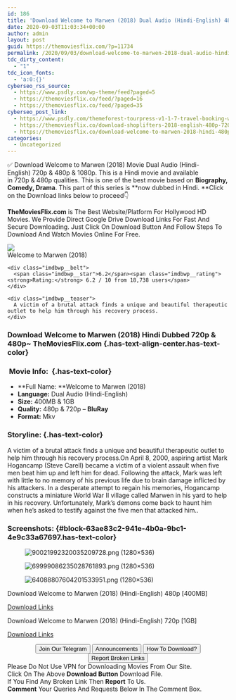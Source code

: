 ```yaml
---
id: 186
title: 'Download Welcome to Marwen (2018) Dual Audio (Hindi-English) 480p [400MB] || 720p [1GB]'
date: 2020-09-03T11:03:34+00:00
author: admin
layout: post
guid: https://themoviesflix.com/?p=11734
permalink: /2020/09/03/download-welcome-to-marwen-2018-dual-audio-hindi-english-480p-400mb-720p-1gb/
tdc_dirty_content:
  - "1"
tdc_icon_fonts:
  - 'a:0:{}'
cyberseo_rss_source:
  - https://www.psdly.com/wp-theme/feed?paged=5
  - https://themoviesflix.co/feed/?paged=16
  - https://themoviesflix.co/feed/?paged=35
cyberseo_post_link:
  - https://www.psdly.com/themeforest-tourpress-v1-1-7-travel-booking-wordpress-theme-22395330
  - https://themoviesflix.co/download-shoplifters-2018-english-480p-720p/
  - https://themoviesflix.co/download-welcome-to-marwen-2018-hindi-480p-720p/
categories:
  - Uncategorized
---
```

✅ Download Welcome to Marwen (2018) Movie&nbsp;Dual Audio (Hindi-English)&nbsp;720p&nbsp;&&nbsp;480p&nbsp;& 1080p. This is a Hindi movie and available in&nbsp;720p&nbsp;&&nbsp;480p&nbsp;qualities. This is one of the best movie based on&nbsp;**Biography, Comedy, Drama**. This part of this series is&nbsp;**now dubbed in&nbsp;Hindi.&nbsp;**Click on the Download links below to proceed👇

**TheMoviesFlix.com**&nbsp;is The Best Website/Platform For Hollywood HD Movies. We Provide Direct Google Drive Download Links For Fast And Secure Downloading. Just Click On Download Button And Follow Steps To Download And Watch Movies Online For Free.

<div class="imdbwp imdbwp--movie dark">
  <div class="imdbwp__thumb">
    <a class="imdbwp__link" target="_blank" title="Welcome to Marwen" href="https://www.imdb.com/title/tt3289724/" rel="nofollow noopener noreferrer"><img class="imdbwp__img" src="https://m.media-amazon.com/images/M/MV5BMjIxMjUwMjItMGIxYS00NTlmLTgxZTQtMzg2Yjc1ZWQ3YTYxXkEyXkFqcGdeQXVyMjM4NTM5NDY@._V1_SX300.jpg" /></a>
  </div>
  
  <div class="imdbwp__content">
    <div class="imdbwp__header">
      <span class="imdbwp__title">Welcome to Marwen</span> (2018)
    </div>
    
    <div class="imdbwp__belt">
      <span class="imdbwp__star">6.2</span><span class="imdbwp__rating"><strong>Rating:</strong> 6.2 / 10 from 18,738 users</span>
    </div>
    
    <div class="imdbwp__teaser">
      A victim of a brutal attack finds a unique and beautiful therapeutic outlet to help him through his recovery process.
    </div>
  </div>
</div>

### Download Welcome to Marwen (2018) Hindi Dubbed 720p & 480p~ TheMoviesFlix.com {.has-text-align-center.has-text-color}

### &nbsp;Movie Info:&nbsp; {.has-text-color}

  * **Full Name:&nbsp;**Welcome to Marwen (2018)
  * **Language:**&nbsp;Dual Audio (Hindi-English)
  * **Size:**&nbsp;400MB & 1GB
  * **Quality:**&nbsp;480p & 720p –&nbsp;**BluRay**
  * **Format:**&nbsp;Mkv

### Storyline: {.has-text-color}

A victim of a brutal attack finds a unique and beautiful therapeutic outlet to help him through his recovery process.On April 8, 2000, aspiring artist Mark Hogancamp (Steve Carell) became a victim of a violent assault when five men beat him up and left him for dead. Following the attack, Mark was left with little to no memory of his previous life due to brain damage inflicted by his attackers. In a desperate attempt to regain his memories, Hogancamp constructs a miniature World War II village called Marwen in his yard to help in his recovery. Unfortunately, Mark’s demons come back to haunt him when he’s asked to testify against the five men that attacked him..

### Screenshots: {#block-63ae83c2-941e-4b0a-9bc1-4e9c33a67697.has-text-color}

<div class="wp-block-image">
  <figure class="aligncenter"><img src="https://imagecurl.com/images/90021992320035209728.png" alt="90021992320035209728.png (1280×536)" /></figure>
</div>

<div class="wp-block-image">
  <figure class="aligncenter"><img src="https://imagecurl.com/images/69999086235028761893.png" alt="69999086235028761893.png (1280×536)" /></figure>
</div>

<div class="wp-block-image">
  <figure class="aligncenter"><img src="https://imagecurl.com/images/64088807604201533951.png" alt="64088807604201533951.png (1280×536)" /></figure>
</div>

<p class="has-text-align-center has-text-color has-medium-font-size">
  Download Welcome to Marwen (2018) (Hindi-English) 480p [400MB]
</p>

<span class="mb-center maxbutton-3-center"><span class="maxbutton-3-container mb-container"><a class="maxbutton-3 maxbutton maxbutton-post-button" target="_blank" rel="nofollow noopener noreferrer" href="https://coinquint.com/a10060/"><span class="mb-text">Download Links</span></a></span></span>

<p class="has-text-align-center has-text-color has-medium-font-size">
  Download Welcome to Marwen (2018) (Hindi-English) 720p [1GB]
</p>

<span class="mb-center maxbutton-3-center"><span class="maxbutton-3-container mb-container"><a class="maxbutton-3 maxbutton maxbutton-post-button" target="_blank" rel="nofollow noopener noreferrer" href="https://coinquint.com/a10062/"><span class="mb-text">Download Links</span></a></span></span>

<center>
</center>

<center>
  <a href="https://t.me/themoviesflixcom" target="_blank" data-wpel-link="external" rel="nofollow external noopener noreferrer"><button class="button button5">Join Our Telegram</button></a> <a href="https://themoviesflix.co/download-welcome-to-marwen-2018-hindi-480p-720p/#" target="_blank" data-wpel-link="external" rel="nofollow external noopener noreferrer"><button class="button button5">Announcements</button></a> <a href="https://themoviesflix.com/how-to-download/" target="_blank" data-wpel-link="external" rel="nofollow external noopener noreferrer"><button class="button button5">How To Download?</button></a> <a href="https://themoviesflix.co/download-welcome-to-marwen-2018-hindi-480p-720p/#" target="_blank" data-wpel-link="external" rel="nofollow external noopener noreferrer"><button class="button button5">Report Broken Links</button></a>
</center>

<div class="alert alert-danger">
  Please Do Not Use VPN for Downloading Movies From Our Site.
</div>

<div class="alert alert-success">
  Click On The Above <strong>Download Button</strong> Download File.
</div>

<div class="alert alert-warning">
  If You Find Any Broken Link Then <strong>Report</strong> To Us.
</div>

<div class="alert alert-info">
  <strong>Comment</strong> Your Queries And Requests Below In The Comment Box.
</div>